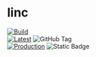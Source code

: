 # linc

[![Build](https://github.com/panayot-zhi/linc/actions/workflows/build.yml/badge.svg)](https://github.com/panayot-zhi/linc/actions/workflows/build.yml)  
[![Latest](https://github.com/panayot-zhi/linc/actions/workflows/version.yml/badge.svg)](https://github.com/panayot-zhi/linc/actions/workflows/version.yml)
![GitHub Tag](https://img.shields.io/github/v/tag/panayot-zhi/linc?label=latest)  
[![Production](https://github.com/panayot-zhi/linc/actions/workflows/publish.yml/badge.svg)](https://github.com/panayot-zhi/linc/actions/workflows/publish.yml)
![Static Badge](https://img.shields.io/badge/latest-v.1.24.49.67-blue?label=current)  